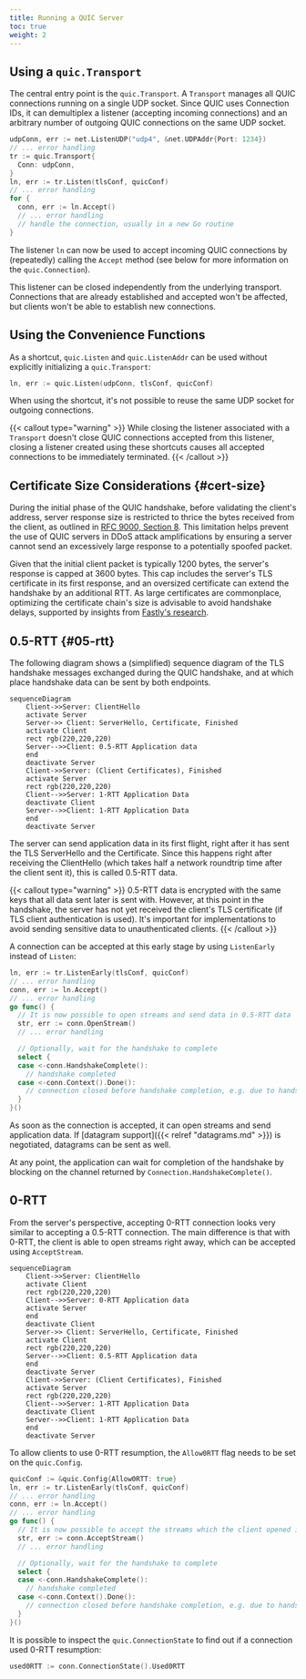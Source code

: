 ```yaml
---
title: Running a QUIC Server
toc: true
weight: 2
---
```


## Using a `quic.Transport`

The central entry point is the `quic.Transport`. A `Transport` manages all QUIC connections running on a single UDP socket. Since QUIC uses Connection IDs, it can demultiplex a listener (accepting incoming connections) and an arbitrary number of outgoing QUIC connections on the same UDP socket.

```go
udpConn, err := net.ListenUDP("udp4", &net.UDPAddr{Port: 1234})
// ... error handling
tr := quic.Transport{
  Conn: udpConn,
}
ln, err := tr.Listen(tlsConf, quicConf)
// ... error handling
for {
  conn, err := ln.Accept()
  // ... error handling
  // handle the connection, usually in a new Go routine
}
```

The listener `ln` can now be used to accept incoming QUIC connections by (repeatedly) calling the `Accept` method (see below for more information on the `quic.Connection`).

This listener can be closed independently from the underlying transport. Connections that are already established and accepted won't be affected, but clients won't be able to establish new connections.


## Using the Convenience Functions

As a shortcut, `quic.Listen` and `quic.ListenAddr` can be used without explicitly initializing a `quic.Transport`:

```go
ln, err := quic.Listen(udpConn, tlsConf, quicConf)
```

When using the shortcut, it's not possible to reuse the same UDP socket for outgoing connections.

{{< callout type="warning" >}}
  While closing the listener associated with a `Transport` doesn't close QUIC connections accepted from this listener, closing a listener created using these shortcuts causes all accepted connections to be immediately terminated.
{{< /callout >}}

## Certificate Size Considerations {#cert-size}

During the initial phase of the QUIC handshake, before validating the client's address, server response size is restricted to thrice the bytes received from the client, as outlined in [RFC 9000, Section 8](https://datatracker.ietf.org/doc/html/rfc9000#name-address-validation). This limitation helps prevent the use of QUIC servers in DDoS attack amplifications by ensuring a server cannot send an excessively large response to a potentially spoofed packet.

Given that the initial client packet is typically 1200 bytes, the server's response is capped at 3600 bytes. This cap includes the server's TLS certificate in its first response, and an oversized certificate can extend the handshake by an additional RTT. As large certificates are commonplace, optimizing the certificate chain's size is advisable to avoid handshake delays, supported by insights from [Fastly's research](https://www.fastly.com/blog/quic-handshake-tls-compression-certificates-extension-study).


## 0.5-RTT {#05-rtt}

The following diagram shows a (simplified) sequence diagram of the TLS handshake messages exchanged during the QUIC handshake, and at which place handshake data can be sent by both endpoints.

```mermaid
sequenceDiagram
    Client->>Server: ClientHello
    activate Server
    Server->> Client: ServerHello, Certificate, Finished
    activate Client
    rect rgb(220,220,220)
    Server-->>Client: 0.5-RTT Application data
    end
    deactivate Server
    Client->>Server: (Client Certificates), Finished
    activate Server
    rect rgb(220,220,220)
    Client-->>Server: 1-RTT Application Data
    deactivate Client
    Server-->>Client: 1-RTT Application Data
    end
    deactivate Server
```

The server can send application data in its first flight, right after it has sent the TLS ServerHello and the Certificate. Since this happens right after receiving the ClientHello (which takes half a network roundtrip time after the client sent it), this is called 0.5-RTT data.

{{< callout type="warning" >}}
  0.5-RTT data is encrypted with the same keys that all data sent later is sent with. However, at this point in the handshake, the server has not yet received the client's TLS certificate (if TLS client authentication is used). It's important for implementations to avoid sending sensitive data to unauthenticated clients.
{{< /callout >}}

A connection can be accepted at this early stage by using `ListenEarly` instead of `Listen`: 

```go
ln, err := tr.ListenEarly(tlsConf, quicConf)
// ... error handling
conn, err := ln.Accept()
// ... error handling
go func() {
  // It is now possible to open streams and send data in 0.5-RTT data
  str, err := conn.OpenStream()
  // ... error handling

  // Optionally, wait for the handshake to complete
  select {
  case <-conn.HandshakeComplete():
    // handshake completed
  case <-conn.Context().Done():
    // connection closed before handshake completion, e.g. due to handshake failure
  }
}()
```

As soon as the connection is accepted, it can open streams and send application data. If [datagram support]({{< relref "datagrams.md" >}}) is negotiated, datagrams can be sent as well.

At any point, the application can wait for completion of the handshake by blocking on the channel returned by `Connection.HandshakeComplete()`.


## 0-RTT

From the server's perspective, accepting 0-RTT connection looks very similar to accepting a 0.5-RTT connection.
The main difference is that with 0-RTT, the client is able to open streams right away, which can be accepted using `AcceptStream`.

```mermaid
sequenceDiagram
    Client->>Server: ClientHello
    activate Client
    rect rgb(220,220,220)
    Client-->>Server: 0-RTT Application data
    activate Server
    end
    deactivate Client
    Server->> Client: ServerHello, Certificate, Finished
    activate Client
    rect rgb(220,220,220)
    Server-->>Client: 0.5-RTT Application data
    end
    deactivate Server
    Client->>Server: (Client Certificates), Finished
    activate Server
    rect rgb(220,220,220)
    Client-->>Server: 1-RTT Application Data
    deactivate Client
    Server-->>Client: 1-RTT Application Data
    end
    deactivate Server
```

To allow clients to use 0-RTT resumption, the `Allow0RTT` flag needs to be set on the `quic.Config`.

```go
quicConf := &quic.Config{Allow0RTT: true}
ln, err := tr.ListenEarly(tlsConf, quicConf)
// ... error handling
conn, err := ln.Accept()
// ... error handling
go func() {
  // It is now possible to accept the streams which the client opened in 0-RTT.
  str, err := conn.AcceptStream()
  // ... error handling

  // Optionally, wait for the handshake to complete
  select {
  case <-conn.HandshakeComplete():
    // handshake completed
  case <-conn.Context().Done():
    // connection closed before handshake completion, e.g. due to handshake failure
  }
}()
```

It is possible to inspect the `quic.ConnectionState` to find out if a connection used 0-RTT resumption:
```go
used0RTT := conn.ConnectionState().Used0RTT
```
